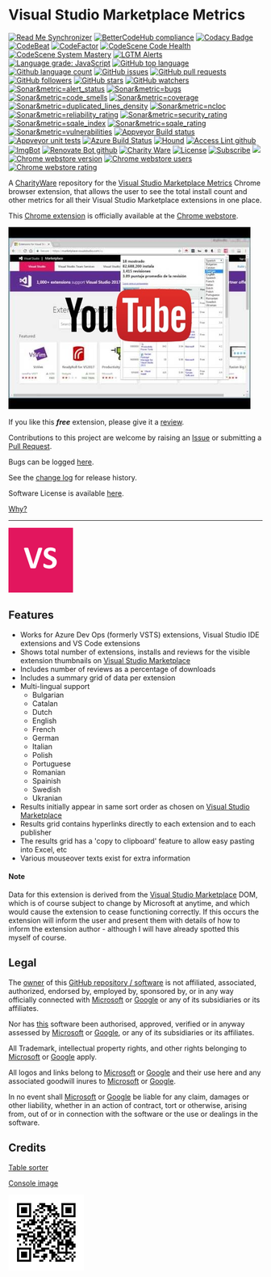 [CharityWareURL]: https://github.com/GregTrevellick/MiscellaneousArtefacts/wiki/Charity-Ware
[WhyURL]: https://github.com/GregTrevellick/MiscellaneousArtefacts/wiki/Why

# Visual Studio Marketplace Metrics

<!--BadgesSTART-->
<!-- Powered by https://github.com/GregTrevellick/ReadMeSynchronizer -->
[![Read Me Synchronizer](https://img.shields.io/badge/-powered%20by%20ReadMeSynchronizer-brightgreen.svg)](https://github.com/GregTrevellick/ReadMeSynchronizer)
[![BetterCodeHub compliance](https://bettercodehub.com/edge/badge/GregTrevellick/VisualStudioMarketplaceMetrics?branch=master)](https://bettercodehub.com/results/GregTrevellick/VisualStudioMarketplaceMetrics)
[![Codacy Badge](https://api.codacy.com/project/badge/Grade/7e6f7c8bd4d240398affcd2202b84fd8)](https://www.codacy.com/project/gtrevellick/VisualStudioMarketplaceMetrics/dashboard?utm_source=github.com&amp;utm_medium=referral&amp;utm_content=GregTrevellick/VisualStudioMarketplaceMetrics&amp;utm_campaign=Badge_Grade_Dashboard)
[![CodeBeat](https://codebeat.co/badges/undefined)](https://codebeat.co/projects/github-com-gregtrevellick-visualstudiomarketplacemetrics-master)
[![CodeFactor](https://www.codefactor.io/repository/github/GregTrevellick/VisualStudioMarketplaceMetrics/badge)](https://www.codefactor.io/repository/github/GregTrevellick/VisualStudioMarketplaceMetrics)
[![CodeScene Code Health](https://codescene.io/projects/7068/status-badges/code-health)](https://codescene.io/projects/7068)
[![CodeScene System Mastery](https://codescene.io/projects/7068/status-badges/system-mastery)](https://codescene.io/projects/7068)
[![LGTM Alerts](https://img.shields.io/lgtm/alerts/g/GregTrevellick/VisualStudioMarketplaceMetrics.svg?logo=lgtm&logoWidth=18)](https://lgtm.com/projects/g/GregTrevellick/VisualStudioMarketplaceMetrics/alerts/)
[![Language grade: JavaScript](https://img.shields.io/lgtm/grade/javascript/g/GregTrevellick/VisualStudioMarketplaceMetrics.svg?logo=lgtm&logoWidth=18)](https://lgtm.com/projects/g/GregTrevellick/VisualStudioMarketplaceMetrics/context:javascript)
[![GitHub top language](https://img.shields.io/github/languages/top/GregTrevellick/VisualStudioMarketplaceMetrics.svg)](https://github.com/GregTrevellick/VisualStudioMarketplaceMetrics)
[![Github language count](https://img.shields.io/github/languages/count/GregTrevellick/VisualStudioMarketplaceMetrics.svg)](https://github.com/GregTrevellick/VisualStudioMarketplaceMetrics)
[![GitHub issues](https://img.shields.io/github/issues-raw/GregTrevellick/VisualStudioMarketplaceMetrics.svg)](https://github.com/GregTrevellick/VisualStudioMarketplaceMetrics/issues)
[![GitHub pull requests](https://img.shields.io/github/issues-pr-raw/GregTrevellick/VisualStudioMarketplaceMetrics.svg)](https://github.com/GregTrevellick/VisualStudioMarketplaceMetrics/pulls)
[![GitHub followers](https://img.shields.io/github/followers/GregTrevellick.svg)](https://github.com/GregTrevellick/VisualStudioMarketplaceMetrics/followers)
[![GitHub stars](https://img.shields.io/github/stars/GregTrevellick/VisualStudioMarketplaceMetrics.svg)](https://github.com/GregTrevellick/VisualStudioMarketplaceMetrics/stars)
[![GitHub watchers](https://img.shields.io/github/watchers/GregTrevellick/VisualStudioMarketplaceMetrics.svg)](https://github.com/GregTrevellick/VisualStudioMarketplaceMetrics/watchers)
[![Sonar&metric=alert_status](https://sonarcloud.io/api/project_badges/measure?project=VisualStudioMarketplaceMetrics&metric=alert_status)](https://sonarcloud.io/dashboard?id=VisualStudioMarketplaceMetrics)
[![Sonar&metric=bugs](https://sonarcloud.io/api/project_badges/measure?project=VisualStudioMarketplaceMetrics&metric=bugs)](https://sonarcloud.io/component_measures?id=VisualStudioMarketplaceMetrics&metric=bugs)
[![Sonar&metric=code_smells](https://sonarcloud.io/api/project_badges/measure?project=VisualStudioMarketplaceMetrics&metric=code_smells)](https://sonarcloud.io/component_measures?id=VisualStudioMarketplaceMetrics&metric=code_smells)
[![Sonar&metric=coverage](https://sonarcloud.io/api/project_badges/measure?project=VisualStudioMarketplaceMetrics&metric=coverage)](https://sonarcloud.io/component_measures?id=VisualStudioMarketplaceMetrics&metric=Coverage)
[![Sonar&metric=duplicated_lines_density](https://sonarcloud.io/api/project_badges/measure?project=VisualStudioMarketplaceMetrics&metric=duplicated_lines_density)](https://sonarcloud.io/component_measures?id=VisualStudioMarketplaceMetrics&metric=duplicated_lines)
[![Sonar&metric=ncloc](https://sonarcloud.io/api/project_badges/measure?project=VisualStudioMarketplaceMetrics&metric=ncloc)](https://sonarcloud.io/component_measures?id=VisualStudioMarketplaceMetrics&metric=ncloc)
[![Sonar&metric=reliability_rating](https://sonarcloud.io/api/project_badges/measure?project=VisualStudioMarketplaceMetrics&metric=reliability_rating)](https://sonarcloud.io/component_measures?id=VisualStudioMarketplaceMetrics&metric=reliability_rating)
[![Sonar&metric=security_rating](https://sonarcloud.io/api/project_badges/measure?project=VisualStudioMarketplaceMetrics&metric=security_rating)](https://sonarcloud.io/component_measures?id=VisualStudioMarketplaceMetrics&metric=security_rating)
[![Sonar&metric=sqale_index](https://sonarcloud.io/api/project_badges/measure?project=VisualStudioMarketplaceMetrics&metric=sqale_index)](https://sonarcloud.io/component_measures?id=VisualStudioMarketplaceMetrics&metric=sqale_index)
[![Sonar&metric=sqale_rating](https://sonarcloud.io/api/project_badges/measure?project=VisualStudioMarketplaceMetrics&metric=sqale_rating)](https://sonarcloud.io/component_measures?id=VisualStudioMarketplaceMetrics&metric=sqale_rating)
[![Sonar&metric=vulnerabilities](https://sonarcloud.io/api/project_badges/measure?project=VisualStudioMarketplaceMetrics&metric=vulnerabilities)](https://sonarcloud.io/component_measures?id=VisualStudioMarketplaceMetrics&metric=vulnerabilities)
[![Appveyor Build status](https://ci.appveyor.com/api/projects/status/6sbejo44yn8ckbc0?svg=true)](https://ci.appveyor.com/project/GregTrevellick/VisualStudioMarketplaceMetrics)
[![Appveyor unit tests](https://img.shields.io/appveyor/tests/GregTrevellick/VisualStudioMarketplaceMetrics.svg)](https://ci.appveyor.com/project/GregTrevellick/VisualStudioMarketplaceMetrics/build/tests)
[![Azure Build Status](https://gregtrevellick.visualstudio.com/VisualStudioMarketplaceMetrics/_apis/build/status/VisualStudioMarketplaceMetrics)](https://gregtrevellick.visualstudio.com/VisualStudioMarketplaceMetrics/_build/latest?definitionId=23)
[![Hound](https://img.shields.io/badge/hound_ci-checked-brightgreen.svg)](https://houndci.com/)
[![Access Lint github](https://img.shields.io/badge/a11y-checked-brightgreen.svg)](https://www.accesslint.com)
[![ImgBot](https://img.shields.io/badge/images-optimized-brightgreen.svg)](https://imgbot.net/)
[![Renovate Bot github](https://img.shields.io/badge/renovatebot-checked-brightgreen.svg)](https://renovatebot.com/)
[![Charity Ware](https://img.shields.io/badge/charity%20ware-thank%20you-brightgreen.svg)](https://github.com/GregTrevellick/MiscellaneousArtefacts/wiki/Charity-Ware)
[![License](https://img.shields.io/github/license/gittools/gitlink.svg)](/LICENSE.txt)
[![Subscribe](https://img.shields.io/badge/subscribe%20to%20receive%20notificatons-grey.svg)](https://github.com/GregTrevellick/VisualStudioMarketplaceMetrics/subscription)
[![](https://codescene.io/projects/7068/status.svg)](https://codescene.io/projects/7068/jobs/latest-successful/results)
[![Chrome webstore version](https://img.shields.io/chrome-web-store/v/fifncokofckhanlhmdacdnkbempmopbo.svg)](https://chrome.google.com/webstore/detail/visual-studio-marketplace/fifncokofckhanlhmdacdnkbempmopbo)
[![Chrome webstore users](https://img.shields.io/chrome-web-store/users/fifncokofckhanlhmdacdnkbempmopbo.svg)](https://chrome.google.com/webstore/detail/visual-studio-marketplace/fifncokofckhanlhmdacdnkbempmopbo)
[![Chrome webstore rating](https://img.shields.io/chrome-web-store/rating/fifncokofckhanlhmdacdnkbempmopbo.svg)](https://chrome.google.com/webstore/detail/visual-studio-marketplace/fifncokofckhanlhmdacdnkbempmopbo/reviews)

<!--BadgesEND-->











A [CharityWare][CharityWareURL] repository for the [Visual Studio Marketplace Metrics][ChromeExtensionURL] Chrome browser extension, that allows the user to see the total install count and other metrics for all their Visual Studio Marketplace extensions in one place.

This [Chrome extension][ChromeExtensionURL] is officially available at the [Chrome webstore][ChromeExtensionURL].

[![YouTube demo](src/assets/0.jpg_withYouTubeLogo.jpg)](https://www.youtube.com/watch?v=cOaZLc0udZw)

If you like this ***free*** extension, please give it a [review][ChromeExtensionReviewsUrl].

Contributions to this project are welcome by raising an [Issue][GitHubRepoIssuesURL] or submitting a [Pull Request][GitHubRepoPullRequestsURL].

Bugs can be logged [here][GitHubRepoIssuesURL].

See the [change log](CHANGELOG.md) for release history.

Software License is available [here](/LICENSE.txt).

[Why?][WhyURL]

---------------------------------------

![](src/app/img/icon_128x128.png)

## Features

 - Works for Azure Dev Ops (formerly VSTS) extensions, Visual Studio IDE extensions and VS Code extensions
 - Shows total number of extensions, installs and reviews for the visible extension thumbnails on [Visual Studio Marketplace][VSMarketplaceURL]
 - Includes number of reviews as a percentage of downloads
 - Includes a summary grid of data per extension
 - Multi-lingual support 
   - Bulgarian
   - Catalan
   - Dutch
   - English
   - French
   - German
   - Italian
   - Polish
   - Portuguese
   - Romanian
   - Spainish
   - Swedish
   - Ukranian
 - Results initially appear in same sort order as chosen on [Visual Studio Marketplace][VSMarketplaceURL]
 - Results grid contains hyperlinks directly to each extension and to each publisher
 - The results grid has a 'copy to clipboard' feature to allow easy pasting into Excel, etc
 - Various mouseover texts exist for extra information

#### Note
Data for this extension is derived from the [Visual Studio Marketplace][VSMarketplaceURL] DOM, which is of course subject to change by Microsoft at anytime, and which would cause the  extension to cease functioning correctly. If this occurs the extension will inform the user and present them with details of how to inform the extension author - although I will have already spotted this myself of course.
 
## Legal

The [owner](https://github.com/GregTrevellick) of this [GitHub repository / software][GitHubRepoURL] is not affiliated, associated, authorized, endorsed by, employed by, sponsored by, or in any way officially connected with [Microsoft][MicrosoftURL] or [Google][GoogleURL] or any of its subsidiaries or its affiliates.

Nor has [this][GitHubRepoURL] software been authorised, approved, verified or in anyway assessed by [Microsoft][MicrosoftURL] or [Google][GoogleURL], or any of its subsidiaries or its affiliates.

All Trademark, intellectual property rights, and other rights belonging to [Microsoft][MicrosoftURL] or [Google][GoogleURL] apply.

All logos and links belong to [Microsoft][MicrosoftURL] or [Google][GoogleURL] and their use here and any associated goodwill inures to [Microsoft][MicrosoftURL] or [Google][GoogleURL].

In no event shall [Microsoft][MicrosoftURL] or [Google][GoogleURL] be liable for any claim, damages or other liability, whether in an action of contract, tort or otherwise, arising from, out of or in connection with the software or the use or dealings in the software.

## Credits

[Table sorter](http://tablesorter.com/docs/)

[Console image](https://github.com/adriancooney/console.image)

[![](chart.png)][GitHubPagesURL]




[GitHubPagesURL]: https://gregtrevellick.github.io/VisualStudioMarketplaceMetrics/
[GitHubRepoURL]: https://github.com/GregTrevellick/VisualStudioMarketplaceMetrics
[GitHubRepoIssuesURL]: https://github.com/GregTrevellick/VisualStudioMarketplaceMetrics/issues
[GitHubRepoPullRequestsURL]: https://github.com/GregTrevellick/VisualStudioMarketplaceMetrics/pulls
[ChromeExtensionURL]: https://chrome.google.com/webstore/detail/visual-studio-marketplace/fifncokofckhanlhmdacdnkbempmopbo
[ChromeExtensionReviewsUrl]: https://chrome.google.com/webstore/detail/visual-studio-marketplace/fifncokofckhanlhmdacdnkbempmopbo/reviews
[GoogleURL]: https://www.google.com/
[MicrosoftURL]: https://www.microsoft.com/
[VSMarketplaceURL]: https://marketplace.visualstudio.com/
